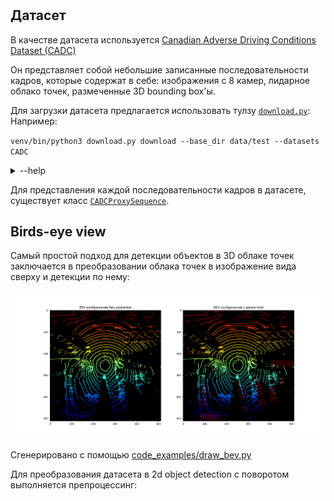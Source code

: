 
# 


## Датасет

В качестве датасета используется [Canadian Adverse Driving Conditions Dataset (CADC)](http://cadcd.uwaterloo.ca/)


Он представляет собой небольшие записанные последовательности кадров, которые содержат в себе: изображения с 8 камер,
лидарное облако точек, размеченные 3D bounding box'ы. 

Для загрузки датасета предлагается использовать тулзу [`download.py`](./download.py):
Например: 

`venv/bin/python3 download.py download --base_dir data/test --datasets CADC`

<details>
  <summary>--help</summary>
        
    usage: download.py [-h] [--datasets [{CADC} ...]] [--datasets_dict DATASETS_DICT] [--base_dir BASE_DIR] {download,listing}
    download
    positional arguments:
    {download,listing}
    options:
    -h, --help            show this help message and exit
    --datasets [{CADC} ...]
    --datasets_dict DATASETS_DICT
    parameter for proving parts of dataset to download. It should be dict-like string that will be parsed as ast, e.g '{'CADC': CADC_LIKE_DICT}' Parts for
    each dataset can be seen by command 'listing'
    --base_dir BASE_DIR
        
</details>

Для представления каждой последовательности кадров в датасете, существует класс [`CADCProxySequence`](datasets/cadc/cadc.py#L21).


## Birds-eye view

Самый простой подход для детекции объектов в 3D облаке точек заключается в преобразовании облака точек 
в изображение вида сверху и детекции по нему:

![alt text](examples/bev.png)

Сгенерировано с помощью [code_examples/draw_bev.py](code_examples/draw_bev.py)

Для преобразования датасета в 2d object detection с поворотом выполняется препроцессинг: 